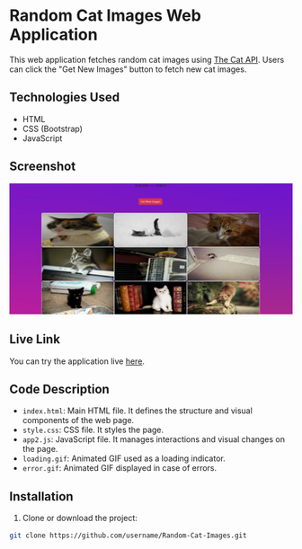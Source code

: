 # Random Cat Images Web Application

This web application fetches random cat images using [The Cat API](https://thecatapi.com/). Users can click the "Get New Images" button to fetch new cat images.

## Technologies Used

- HTML
- CSS (Bootstrap)
- JavaScript

## Screenshot

![Application Screenshot](./img/Screenshot_2.jpg)

## Live Link

You can try the application live [here](https://example.com).

## Code Description

- `index.html`: Main HTML file. It defines the structure and visual components of the web page.
- `style.css`: CSS file. It styles the page.
- `app2.js`: JavaScript file. It manages interactions and visual changes on the page.
- `loading.gif`: Animated GIF used as a loading indicator.
- `error.gif`: Animated GIF displayed in case of errors.

## Installation

1. Clone or download the project:

```bash
git clone https://github.com/username/Random-Cat-Images.git

